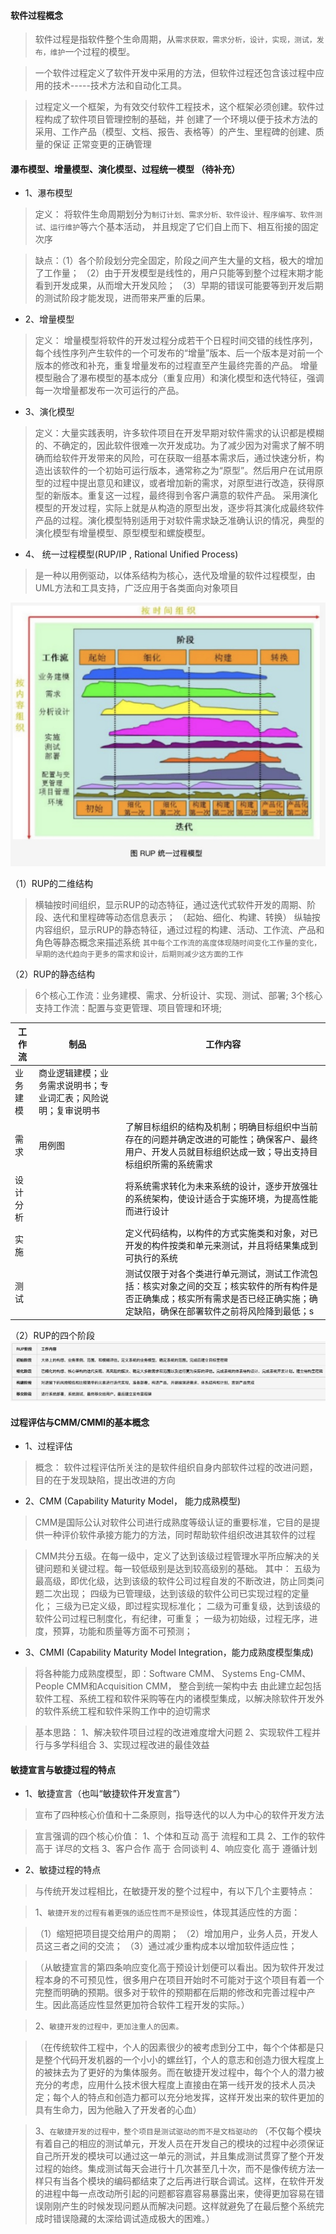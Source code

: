 #### 软件过程概念

> 软件过程是指软件整个生命周期，从`需求获取，需求分析，设计，实现，测试，发布，维护`一个过程的模型。 

> 一个软件过程定义了软件开发中采用的方法，但软件过程还包含该过程中应用的技术-----技术方法和自动化工具。

> 过程定义一个框架，为有效交付软件工程技术，这个框架必须创建。软件过程构成了软件项目管理控制的基础，并
> 创建了一个环境以便于技术方法的采用、工作产品（模型、文档、报告、表格等）的产生、里程碑的创建、质量的保证
> 正常变更的正确管理  


#### 瀑布模型、增量模型、演化模型、过程统一模型 （待补充）

* 1、瀑布模型

> 定义： 将软件生命周期划分为`制订计划、需求分析、软件设计、程序编写、软件测试、运行维护`等六个基本活动，
>       并且规定了它们自上而下、相互衔接的固定次序

> 缺点：（1）各个阶段划分完全固定，阶段之间产生大量的文档，极大的增加了工作量；
>      （2）由于开发模型是线性的，用户只能等到整个过程末期才能看到开发成果，从而增大开发风险；
>      （3）早期的错误可能要等到开发后期的测试阶段才能发现，进而带来严重的后果。

* 2、增量模型

> 定义： 增量模型将软件的开发过程分成若干个日程时间交错的线性序列，每个线性序列产生软件的一个可发布的“增量”版本、后一个版本是对前一个版本的修改和补充，重复增量发布的过程直至产生最终完善的产品。
>   增量模型融合了瀑布模型的基本成分（重复应用）和演化模型和迭代特征，强调每一次增量都发布一次可运行的产品。


* 3、演化模型

> 定义：大量实践表明，许多软件项目在开发早期对软件需求的认识都是模糊的、不确定的，因此软件很难一次开发成功。为了减少因为对需求了解不明确而给软件开发带来的风险，可在获取一组基本需求后，通过快速分析，构造出该软件的一个初始可运行版本，通常称之为“原型”。然后用户在试用原型的过程中提出意见和建议，或者增加新的需求，对原型进行改造，获得原型的新版本。重复这一过程，最终得到令客户满意的软件产品。
>   采用演化模型的开发过程，实际上就是从构造的原型出发，逐步将其演化成最终软件产品的过程。演化模型特别适用于对软件需求缺乏准确认识的情况，典型的演化模型有增量模型、原型模型和螺旋模型。

* 4、 统一过程模型(RUP/IP , Rational Unified Process)
> 是一种以用例驱动，以体系结构为核心，迭代及增量的软件过程模型，由UML方法和工具支持，广泛应用于各类面向对象项目

<img src='./image/21.png'>

（1）RUP的二维结构
> 横轴按时间组织，显示RUP的动态特征，通过迭代式软件开发的周期、阶段、迭代和里程碑等动态信息表示；  （起始、细化、构建、转换）
> 纵轴按内容组织，显示RUP的静态特征，通过过程的构建、活动、工作流、产品和角色等静态概念来描述系统
`其中每个工作流的高度体现随时间变化工作量的变化，早期的迭代趋向于更多的需求和设计，后期则减少这方面的工作`

（2）RUP的静态结构
> 6个核心工作流：业务建模、需求、分析设计、实现、测试、部署;
> 3个核心支持工作流：配置与变更管理、项目管理和环境;


| 工作流 | 制品 | 工作内容 | 
| --- | ---- | -------- |
| 业务建模 | 商业逻辑建模；业务需求说明书；专业词汇表；风险说明；复审说明书 |  |
| 需求 | 用例图 | 了解目标组织的结构及机制；明确目标组织中当前存在的问题并确定改进的可能性；确保客户、最终用户、开发人员就目标组织达成一致；导出支持目标组织所需的系统需求 |
| 设计分析 |  | 将系统需求转化为未来系统的设计，逐步开放强壮的系统架构，使设计适合于实施环境，为提高性能而进行设计 |
| 实施 |  | 定义代码结构，以构件的方式实施类和对象，对已开发的构件按类和单元来测试，并且将结果集成到可执行的系统 |
| 测试 |  | 测试仅限于对各个类进行单元测试，测试工作流包括：核实对象之间的交互；核实软件的所有构件是否正确集成；核实所有需求是否已经正确实施；确定缺陷，确保在部署软件之前将风险降到最低；s |


（2）RUP的四个阶段
<img src='./image/22.png'>

#### 过程评估与CMM/CMMI的基本概念

* 1、过程评估

> 概念： 软件过程评估所关注的是软件组织自身内部软件过程的改进问题，目的在于发现缺陷，提出改进的方向

* 2、CMM (Capability Maturity Model， 能力成熟模型)

> CMM是国际公认对软件公司进行成熟度等级认证的重要标准，它目的是提供一种评价软件承接方能力的方法，同时帮助软件组织改进其软件的过程

> CMM共分五级。在每一级中，定义了达到该级过程管理水平所应解决的关键问题和关键过程。每一较低级别是达到较高级别的基础。
> 其中：
>    五级为最高级，即优化级，达到该级的软件公司过程自发的不断改进，防止同类问题二次出现；
>    四级为已管理级，达到该级的软件公司已实现过程的定量化；
>    三级为已定义级，即过程实现标准化；
>    二级为可重复级，达到该级的软件公司过程已制度化，有纪律，可重复；
>    一级为初始级，过程无序，进度，预算，功能和质量等方面不可预测；

* 3、CMMI (Capability Maturity Model Integration，能力成熟度模型集成)

> 将各种能力成熟度模型，即：Software CMM、 Systems Eng-CMM、 People CMM和Acquisition CMM， 整合到统一架构中去
> 由此建立起包括软件工程、系统工程和软件采购等在内的诸模型集成，以解决除软件开发外的软件系统工程和软件采购工作中的迫切需求

> 基本思路：
> 1、解决软件项目过程的改进难度增大问题
> 2、实现软件工程并行与多学科组合
> 3、实现过程改进的最佳效益



#### 敏捷宣言与敏捷过程的特点

* 1、敏捷宣言（也叫“敏捷软件开发宣言”）

> 宣布了四种核心价值和十二条原则，指导迭代的以人为中心的软件开发方法

> 宣言强调的四个核心价值：
>   1、个体和互动 高于 流程和工具
>   2、工作的软件 高于 详尽的文档
>   3、客户合作 高于 合同谈判
>   4、响应变化 高于 遵循计划

* 2、敏捷过程的特点

> 与传统开发过程相比，在敏捷开发的整个过程中，有以下几个主要特点：

> 1、`敏捷开发的过程有着更强的适应性而不是预设性`，体现其适应性的方面：

> （1）缩短把项目提交给用户的周期；
> （2）增加用户，业务人员，开发人员这三者之间的交流；
> （3）通过减少重构成本以增加软件适应性；

> （从敏捷宣言的第四条响应变化高于预设计划便可以看出。因为软件开发过程本身的不可预见性，很多用户在项目开始时不可能对于这个项目有着一个完整而明确的预期。很多对于软件的预期都在后期的修改和完善过程中产生。因此高适应性显然更加符合软件工程开发的实际。）

> 2、`敏捷开发的过程中，更加注重人的因素。`

> （在传统软件工程中，个人的因素很少的被考虑到分工中，每个个体都是只是整个代码开发机器的一个小小的螺丝钉，个人的意志和创造力很大程度上的被抹去为了更好的为集体服务。而在敏捷开发过程中，每个个人的潜力被充分的考虑，应用什么技术很大程度上直接由在第一线开发的技术人员决定；每个人的特点和创造力都可以充分地发挥，这样开发出来的软件更加的具有生命力，因为他融入了开发者的心血）

> 3、`在敏捷开发的过程中，整个项目是测试驱动的而不是文档驱动的`
> （不仅每个模块有着自己的相应的测试单元，开发人员在开发自己的模块的过程中必须保证自己所开发的模块可以通过这一单元的测试，并且集成测试贯穿了整个开发过程的始终。集成测试每天会进行十几次甚至几十次，而不是像传统方法一样只有当各个模块的编码都结束了之后再进行联合调试。这样，在软件开发的进程中每一点改动所引起的问题都容嘉容易暴露出来，使得更加容易在错误刚刚产生的时候发现问题从而解决问题。这样就避免了在最后整个系统完成时错误隐藏的太深给调试造成极大的困难。）

